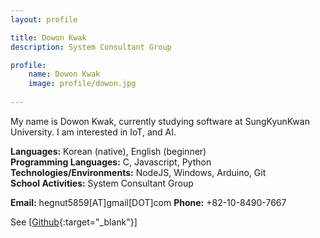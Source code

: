 ```yaml
---
layout: profile

title: Dowon Kwak
description: System Consultant Group

profile:
    name: Dowon Kwak
    image: profile/dowon.jpg
    
---
```


My name is Dowon Kwak, currently studying software at SungKyunKwan University. I am interested in IoT, and AI.

<strong>Languages:</strong> Korean (native), English (beginner)  
<strong>Programming Languages:</strong> C, Javascript, Python  
<strong>Technologies/Environments:</strong> NodeJS, Windows, Arduino, Git  
<strong>School Activities:</strong> System Consultant Group  

<strong>Email:</strong> hegnut5859[AT]gmail[DOT]com 
<strong>Phone:</strong> +82-10-8490-7667 

See [[Github](https://github.com/dotoling){:target="\_blank"}]